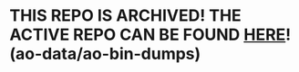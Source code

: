 
# THIS REPO IS ARCHIVED! THE ACTIVE REPO CAN BE FOUND [HERE](https://github.com/ao-data/ao-bin-dumps)! (ao-data/ao-bin-dumps)
<br/><br/><br/><br/><br/><br/><br/><br/>